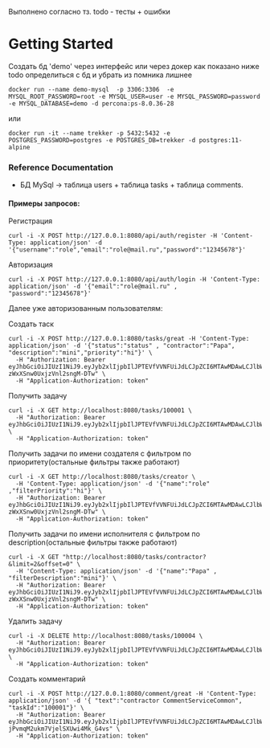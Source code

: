 Выполнено согласно тз.
todo - тесты + ошибки
# Getting Started
Создать бд 'demo' через интерфейс или через докер как показано ниже
todo определиться с бд и убрать из помника лишнее
```shell
docker run --name demo-mysql  -p 3306:3306  -e MYSQL_ROOT_PASSWORD=root -e MYSQL_USER=user -e MYSQL_PASSWORD=password -e MYSQL_DATABASE=demo -d percona:ps-8.0.36-28
```
или
```shell
docker run -it --name trekker -p 5432:5432 -e POSTGRES_PASSWORD=postgres -e POSTGRES_DB=trekker -d postgres:11-alpine
```
### Reference Documentation

* БД MySql -> таблица users + таблица tasks + таблица comments.

#### Примеры запросов:

Регистрация
```shell
curl -i -X POST http://127.0.0.1:8080/api/auth/register -H 'Content-Type: application/json' -d '{"username":"role","email":"role@mail.ru","password":"12345678"}'
```

Авторизация
```shell
curl -i -X POST http://127.0.0.1:8080/api/auth/login -H 'Content-Type: application/json' -d '{"email":"role@mail.ru" , "password":"12345678"}'
```

Далее уже авторизованным пользователям:
 
Создать таск
```shell
curl -i -X POST http://127.0.0.1:8080/tasks/great -H 'Content-Type: application/json' -d '{"status":"status" , "contractor":"Papa", "description":"mini","priority":"hi"}' \
  -H "Authorization: Bearer eyJhbGciOiJIUzI1NiJ9.eyJyb2xlIjpbIlJPTEVfVVNFUiJdLCJpZCI6MTAwMDAwLCJlbWFpbCI6InJvbGVAbWFpbC5ydSIsInN1YiI6InJvbGUiLCJpYXQiOjE3MjMxMzkyMzYsImV4cCI6MTcyMzI4MzIzNn0.n7djYMrHeKKwlqFG6C-zWxXSnw0UxjzVnl2sngM-DTw" \
  -H "Application-Authorization: token"
```
Получить задачу
```shell
curl -i -X GET http://localhost:8080/tasks/100001 \
  -H "Authorization: Bearer eyJhbGciOiJIUzI1NiJ9.eyJyb2xlIjpbIlJPTEVfVVNFUiJdLCJpZCI6MTAwMDAwLCJlbWFpbCI6InJvbGVAbWFpbC5ydSIsInN1YiI6InJvbGUiLCJpYXQiOjE3MjMxMzYwNTMsImV4cCI6MTcyMzI4MDA1M30.fxYJ3mRthznjrtinZJAoKPOsaUWw8HcunxXkig3oQL8" \
  -H "Application-Authorization: token"
```
Получить задачи по имени создателя c фильтром по приоритету(остальные фильтры также работают)
```shell
curl -i -X GET http://localhost:8080/tasks/creator \
  -H 'Content-Type: application/json' -d '{"name":"role" ,"filterPriority":"hi"}' \
  -H "Authorization: Bearer eyJhbGciOiJIUzI1NiJ9.eyJyb2xlIjpbIlJPTEVfVVNFUiJdLCJpZCI6MTAwMDAwLCJlbWFpbCI6InJvbGVAbWFpbC5ydSIsInN1YiI6InJvbGUiLCJpYXQiOjE3MjMxMzkyMzYsImV4cCI6MTcyMzI4MzIzNn0.n7djYMrHeKKwlqFG6C-zWxXSnw0UxjzVnl2sngM-DTw" \
  -H "Application-Authorization: token"
```
Получить задачи по имени исполнителя c фильтром по description(остальные фильтры также работают)
```shell
curl -i -X GET "http://localhost:8080/tasks/contractor?&limit=2&offset=0" \
  -H 'Content-Type: application/json' -d '{"name":"Papa" , "filterDescription":"mini"}' \
  -H "Authorization: Bearer eyJhbGciOiJIUzI1NiJ9.eyJyb2xlIjpbIlJPTEVfVVNFUiJdLCJpZCI6MTAwMDAwLCJlbWFpbCI6InJvbGVAbWFpbC5ydSIsInN1YiI6InJvbGUiLCJpYXQiOjE3MjMxMzkyMzYsImV4cCI6MTcyMzI4MzIzNn0.n7djYMrHeKKwlqFG6C-zWxXSnw0UxjzVnl2sngM-DTw" \
  -H "Application-Authorization: token"
```
Удалить задачу
```shell
curl -i -X DELETE http://localhost:8080/tasks/100004 \
  -H "Authorization: Bearer eyJhbGciOiJIUzI1NiJ9.eyJyb2xlIjpbIlJPTEVfVVNFUiJdLCJpZCI6MTAwMDAwLCJlbWFpbCI6InJvbGVAbWFpbC5ydSIsInN1YiI6InJvbGUiLCJpYXQiOjE3MjMxMzYwNTMsImV4cCI6MTcyMzI4MDA1M30.fxYJ3mRthznjrtinZJAoKPOsaUWw8HcunxXkig3oQL8" \
  -H "Application-Authorization: token"
```
Создать комментарий
```shell
curl -i -X POST http://127.0.0.1:8080/comment/great -H 'Content-Type: application/json' -d '{ "text":"contractor CommentServiceCommon", "taskId":"100001"}' \
  -H "Authorization: Bearer eyJhbGciOiJIUzI1NiJ9.eyJyb2xlIjpbIlJPTEVfVVNFUiJdLCJpZCI6MTAwMDAwLCJlbWFpbCI6InJvbGVAbWFpbC5ydSIsInN1YiI6InJvbGUiLCJpYXQiOjE3MjMxMzUyOTQsImV4cCI6MTcyMzI3OTI5NH0.PIj9u1kTl4AMuK-jPvmqM2ukm7VjelSXUwi4Mk_G4vs" \
  -H "Application-Authorization: token"
```